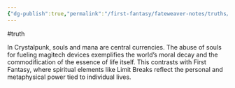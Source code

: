 ```yaml
---
{"dg-publish":true,"permalink":"/first-fantasy/fateweaver-notes/truths/souls-are-a-commodity/","noteIcon":"","created":"2025-01-20T23:44:54.256+09:00","updated":"2025-01-23T23:28:37.020+09:00"}
---
```


#truth 

In Crystalpunk, souls and mana are central currencies. The abuse of souls for fueling magitech devices exemplifies the world’s moral decay and the commodification of the essence of life itself. This contrasts with First Fantasy, where spiritual elements like Limit Breaks reflect the personal and metaphysical power tied to individual lives.